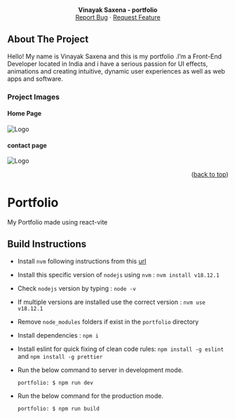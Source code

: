 <div id="top"></div>

<br />
<div align="center">
  <p align="center">
    <b>Vinayak Saxena - portfolio</b>
    <br />
    <a href="https://github.com/vinayaksaxena1507">Report Bug</a>
    ·
    <a href="https://github.com/vinayaksaxena1507">Request Feature</a>
  </p>
</div>


## About The Project

Hello! My name is Vinayak Saxena and this is my portfolio .I’m a Front-End Developer located in India and i have a serious passion for UI effects, animations and creating intuitive, dynamic user experiences as well as web apps and software.

### Project Images

#### Home Page

<img src="./project screenshots/2.png" alt="Logo" >

#### contact page

<img src="./project screenshots/1.png" alt="Logo" >

<p align="right">(<a href="#top">back to top</a>)</p>

# Portfolio

My Portfolio made using react-vite

## Build Instructions

- Install `nvm` following instructions from this [url](https://github.com/creationix/nvm#installation-and-update)
- Install this specific version of `nodejs` using `nvm` : `nvm install v18.12.1`
- Check `nodejs` version by typing : `node -v`
- If multiple versions are installed use the correct version : `nvm use v18.12.1`
- Remove `node_modules` folders if exist in the `portfolio` directory
- Install dependencies : `npm i`
- Install eslint for quick fixing of clean code rules: `npm install -g eslint` and `npm install -g prettier`
- Run the below command to server in development mode.

  `portfolio: $ npm run dev`

- Run the below command for the production mode.

  `portfolio: $ npm run build`

